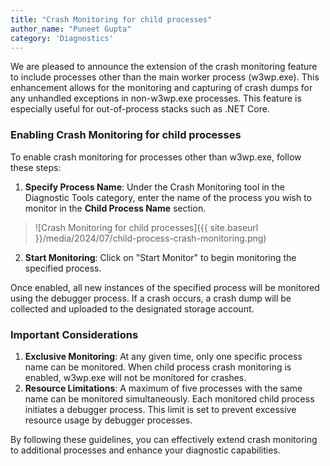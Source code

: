 ```yaml
---
title: "Crash Monitoring for child processes"
author_name: "Puneet Gupta"
category: 'Diagnostics'
---
```


We are pleased to announce the extension of the crash monitoring feature to include processes other than the main worker process (w3wp.exe). This enhancement allows for the monitoring and capturing of crash dumps for any unhandled exceptions in non-w3wp.exe processes. This feature is especially useful for out-of-process stacks such as .NET Core.

### Enabling Crash Monitoring for child processes
To enable crash monitoring for processes other than w3wp.exe, follow these steps:
1. **Specify Process Name**: Under the Crash Monitoring tool in the Diagnostic Tools category, enter the name of the process you wish to monitor in the **Child Process Name** section.
> ![Crash Monitoring for child processes]({{ site.baseurl }}/media/2024/07/child-process-crash-monitoring.png)
2. **Start Monitoring**: Click on "Start Monitor" to begin monitoring the specified process.

Once enabled, all new instances of the specified process will be monitored using the debugger process. If a crash occurs, a crash dump will be collected and uploaded to the designated storage account.

### Important Considerations
1. **Exclusive Monitoring**: At any given time, only one specific process name can be monitored. When child process crash monitoring is enabled, w3wp.exe will not be monitored for crashes.
2. **Resource Limitations**: A maximum of five processes with the same name can be monitored simultaneously. Each monitored child process initiates a debugger process. This limit is set to prevent excessive resource usage by debugger processes.

By following these guidelines, you can effectively extend crash monitoring to additional processes and enhance your diagnostic capabilities.
